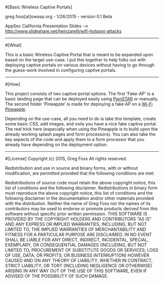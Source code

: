 #[Basic Wireless Captive Portals]

greg.foss[at]owasp.org - 1/26/2015 - version 0.1 Beta

AppSec California Presentation Slides --> http://www.slideshare.net/heinzarelli/wifi-hotspot-attacks

-----

#[What]

This is a basic Wireless Captive Portal that is meant to be expanded upon based on the target use-case. I put this together to help folks out with deploying captive portals on various devices without having to go through the guess-work involved in configuring captive portals.

-----

#[How]

This project consists of two captive portal options. The first 'Fake-AP' is a basic landing page that can be deployed easily using <a href="https://github.com/silverfoxx/pwnstar/" target="_blank">PwnSTAR</a> or manually. The second folder 'Pineapple' is made for deploying a fake AP on a <a href="http://hakshop.myshopify.com/products/wifi-pineapple" target="_blank">Wi-Fi Pineapple</a>.

Depending on the use-case, all you need to do is take this template, create some basic CSS, add images, and voila you have a nice fake captive portal. The real trick here (especially when using the Pineapple is to build upon the already working splash pages and form processors). You can also take the key aspects of the code and apply them to a form processor that you already have depending on the deployment option.

-----

#[License]
Copyright (c) 2015, Greg Foss All rights reserved.

Redistribution and use in source and binary forms, with or without modification, are permitted provided that the following conditions are met:

Redistributions of source code must retain the above copyright notice, this list of conditions and the following disclaimer.
Redistributions in binary form must reproduce the above copyright notice, this list of conditions and the following disclaimer in the documentation and/or other materials provided with the distribution.
Neither the name of Greg Foss nor the names of its contributors may be used to endorse or promote products derived from this software without specific prior written permission.
THIS SOFTWARE IS PROVIDED BY THE COPYRIGHT HOLDERS AND CONTRIBUTORS "AS IS" AND ANY EXPRESS OR IMPLIED WARRANTIES, INCLUDING, BUT NOT LIMITED TO, THE IMPLIED WARRANTIES OF MERCHANTABILITY AND FITNESS FOR A PARTICULAR PURPOSE ARE DISCLAIMED. IN NO EVENT SHALL BE LIABLE FOR ANY DIRECT, INDIRECT, INCIDENTAL, SPECIAL, EXEMPLARY, OR CONSEQUENTIAL DAMAGES (INCLUDING, BUT NOT LIMITED TO, PROCUREMENT OF SUBSTITUTE GOODS OR SERVICES; LOSS OF USE, DATA, OR PROFITS; OR BUSINESS INTERRUPTION) HOWEVER CAUSED AND ON ANY THEORY OF LIABILITY, WHETHER IN CONTRACT, STRICT LIABILITY, OR TORT (INCLUDING NEGLIGENCE OR OTHERWISE) ARISING IN ANY WAY OUT OF THE USE OF THIS SOFTWARE, EVEN IF ADVISED OF THE POSSIBILITY OF SUCH DAMAGE.